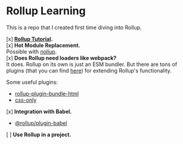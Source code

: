 # Rollup Learning

This is a repo that I created first time diving into Rollup.

[x] **[Rollup Tutorial](https://rollupjs.org/tutorial/).**\
[x] **Hot Module Replacement.**\
Possible with [nollup](https://github.com/PepsRyuu/nollup).\
[x] **Does Rollup need loaders like webpack?**\
It does. Rollup on its own is just an ESM bundler. But there are tons of plugins (that you can find [here](https://github.com/rollup/awesome?tab=readme-ov-file)) for extending Rollup's functionality.

Some useful plugins:

- [rollup-plugin-bundle-html](https://github.com/haifeng2013/rollup-plugin-bundle-html)
- [css-only](https://github.com/thgh/rollup-plugin-css-only)

[x] **Integration with Babel.**

- [@rollup/plugin-babel](https://github.com/rollup/plugins/tree/master/packages/babel)

[ ] **Use Rollup in a project.**
